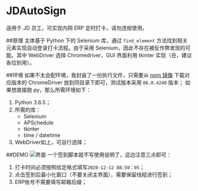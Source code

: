 # JDAutoSign
适用于 JD 员工，可实现内网 ERP 定时打卡，请勿违规使用。

##原理
主体基于 Python 下的 Selenium 库，通过 `find_element` 方法找到相关元素实现自动登录打卡流程。由于采用 Selenium，因此不存在被反作弊发现的可能。其中 WebDriver 选择 Chromedriver，GUI 界面利用 tkinter 实现（丑，建议各位别用）。


##环境
如果不太会配环境，我封装了一份执行文件，只需要从 [npm 镜像][1] 下载对应版本的 ChromeDriver 放到同目录下即可，测试版本采用 `86.0.4240` 版本；
如果想直接跑 py，那么所需环境如下：
1. Python 3.6.5；
2. 所需的库：
   + Selenium
   + APSchedule
   + tkinter
   + time / datetime
3. WebDriver如上，可自行选择；


##DEMO
![界面][2]
一个签到脚本就不写使用说明了，这边注意三点即可：
1. 打卡时间必须按照给定格式填写`2020-12-12 08:50：05`；
2. 点击签到后最小化窗口（不要关闭主界面），需要保留线程进行签到；
3. ERP账号不需要填写邮箱后缀；

  [1]: https://npm.taobao.org/mirrors/chromedriver/
  [2]: http://www.curtiswho.com/usr/uploads/2020/12/3639982690.png
